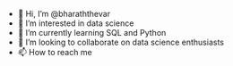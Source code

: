 - 👋 Hi, I’m @bharaththevar
- 👀 I’m interested in data science
- 🌱 I’m currently learning SQL and Python
- 💞️ I’m looking to collaborate on data science enthusiasts
- 📫 How to reach me 

<!---
bharaththevar/bharaththevar is a ✨ special ✨ repository because its `README.md` (this file) appears on your GitHub profile.
You can click the Preview link to take a look at your changes.
--->
